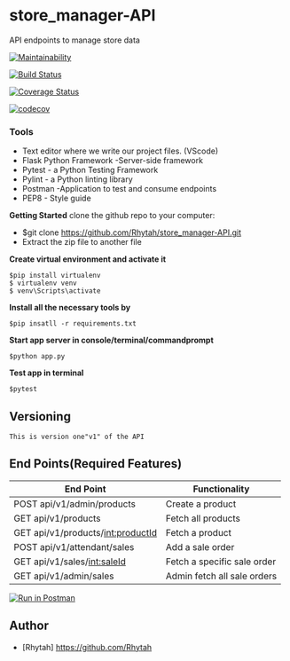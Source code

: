 # store_manager-API
API endpoints to manage store data

[![Maintainability](https://api.codeclimate.com/v1/badges/c12a0e5277a846a7a1aa/maintainability)](https://codeclimate.com/github/Rhytah/store_manager-API/maintainability)

[![Build Status](https://travis-ci.org/Rhytah/store_manager-API.svg?branch=ft-161237635--admin-fetch-all-sale-records)](https://travis-ci.org/Rhytah/store_manager-API)

[![Coverage Status](https://coveralls.io/repos/github/Rhytah/store_manager-API/badge.svg?branch=ft-161237635--admin-fetch-all-sale-records)](https://coveralls.io/github/Rhytah/store_manager-API?branch=ft-161237635--admin-fetch-all-sale-records)


[![codecov](https://codecov.io/gh/Rhytah/store_manager-API/branch/master/graph/badge.svg)](https://codecov.io/gh/Rhytah/store_manager-API)



### Tools

* Text editor where we write our project files. (VScode)
* Flask Python Framework -Server-side framework
* Pytest - a Python Testing Framework
* Pylint - a Python linting library 
* Postman -Application to test and consume endpoints
* PEP8 - Style guide

**Getting Started**
clone the github repo to your computer:
* $git clone https://github.com/Rhytah/store_manager-API.git
* Extract the zip file to another file

**Create virtual environment and activate it**
```
$pip install virtualenv
$ virtualenv venv
$ venv\Scripts\activate
``` 
 **Install all the necessary tools by**
 ```
 $pip insatll -r requirements.txt
 ```
**Start app server in console/terminal/commandprompt**
```
$python app.py
```
**Test app in terminal**
```
$pytest
```
## Versioning
```
This is version one"v1" of the API
```
## End Points(Required Features)
|           End Point                                 |            Functionality                   |
|   -----------------------------------------------   | -----------------------------------------  |
|     POST api/v1/admin/products                      |             Create a product               |
|     GET  api/v1/products                            |             Fetch all products             |
|     GET  api/v1/products/<int:productId>            |             Fetch a product                |
|     POST api/v1/attendant/sales                     |             Add a sale order               |
|     GET  api/v1/sales/<int:saleId>                  |             Fetch a specific sale order    |
|     GET  api/v1/admin/sales                         |             Admin fetch all sale orders    |

[![Run in Postman](https://run.pstmn.io/button.svg)](https://app.getpostman.com/run-collection/fd78148dfa33db6ba32c)

## Author
- [Rhytah] https://github.com/Rhytah